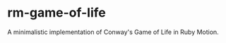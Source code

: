rm-game-of-life
===============

A minimalistic implementation of Conway's Game of Life in Ruby Motion.
